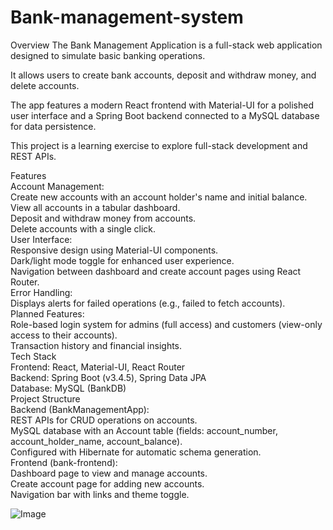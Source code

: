 # Bank-management-system

Overview
The Bank Management Application is a full-stack web application designed to simulate basic banking operations. 

It allows users to create bank accounts, deposit and withdraw money, and delete accounts. 

The app features a modern React frontend with Material-UI for a polished user interface and a Spring Boot backend connected to a MySQL database for data persistence. </br>

This project is a learning exercise to explore full-stack development and REST APIs. </br>

Features</br>
Account Management:</br>
Create new accounts with an account holder's name and initial balance.</br>
View all accounts in a tabular dashboard.</br>
Deposit and withdraw money from accounts.</br>
Delete accounts with a single click.</br>
User Interface:</br>
Responsive design using Material-UI components.</br>
Dark/light mode toggle for enhanced user experience.</br>
Navigation between dashboard and create account pages using React Router.</br>
Error Handling:</br>
Displays alerts for failed operations (e.g., failed to fetch accounts).</br>
Planned Features:</br>
Role-based login system for admins (full access) and customers (view-only access to their accounts).</br>
Transaction history and financial insights.</br>
Tech Stack</br>
Frontend: React, Material-UI, React Router</br>
Backend: Spring Boot (v3.4.5), Spring Data JPA</br>
Database: MySQL (BankDB)</br>
Project Structure</br>
Backend (BankManagementApp):</br>
REST APIs for CRUD operations on accounts.</br>
MySQL database with an Account table (fields: account_number, account_holder_name, account_balance).</br>
Configured with Hibernate for automatic schema generation.</br>
Frontend (bank-frontend):</br>
Dashboard page to view and manage accounts.</br>
Create account page for adding new accounts.</br>
Navigation bar with links and theme toggle.</br>


![Image](https://github.com/user-attachments/assets/75d6b4da-ac67-49f2-af24-162fcf49c795)
